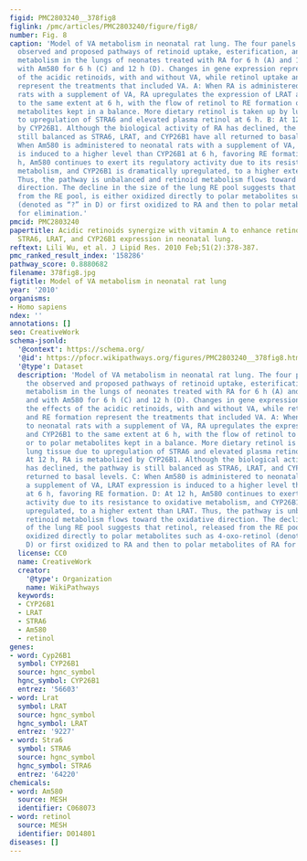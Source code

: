 ```yaml
---
figid: PMC2803240__378fig8
figlink: /pmc/articles/PMC2803240/figure/fig8/
number: Fig. 8
caption: 'Model of VA metabolism in neonatal rat lung. The four panels represent the
  observed and proposed pathways of retinoid uptake, esterification, and oxidative
  metabolism in the lungs of neonates treated with RA for 6 h (A) and 12 h (B), and
  with Am580 for 6 h (C) and 12 h (D). Changes in gene expression represent the effects
  of the acidic retinoids, with and without VA, while retinol uptake and RE formation
  represent the treatments that included VA. A: When RA is administered to neonatal
  rats with a supplement of VA, RA upregulates the expression of LRAT and CYP26B1
  to the same extent at 6 h, with the flow of retinol to RE formation or to polar
  metabolites kept in a balance. More dietary retinol is taken up by lung tissue due
  to upregulation of STRA6 and elevated plasma retinol at 6 h. B: At 12 h, RA is metabolized
  by CYP26B1. Although the biological activity of RA has declined, the pathway is
  still balanced as STRA6, LRAT, and CYP26B1 have all returned to basal levels. C:
  When Am580 is administered to neonatal rats with a supplement of VA, LRAT expression
  is induced to a higher level than CYP26B1 at 6 h, favoring RE formation. D: At 12
  h, Am580 continues to exert its regulatory activity due to its resistance to oxidative
  metabolism, and CYP26B1 is dramatically upregulated, to a higher extent than LRAT.
  Thus, the pathway is unbalanced and retinoid metabolism flows toward the oxidative
  direction. The decline in the size of the lung RE pool suggests that retinol, released
  from the RE pool, is either oxidized directly to polar metabolites such as 4-oxo-retinol
  (denoted as “?” in D) or first oxidized to RA and then to polar metabolites of RA
  for elimination.'
pmcid: PMC2803240
papertitle: Acidic retinoids synergize with vitamin A to enhance retinol uptake and
  STRA6, LRAT, and CYP26B1 expression in neonatal lung.
reftext: Lili Wu, et al. J Lipid Res. 2010 Feb;51(2):378-387.
pmc_ranked_result_index: '158286'
pathway_score: 0.8880682
filename: 378fig8.jpg
figtitle: Model of VA metabolism in neonatal rat lung
year: '2010'
organisms:
- Homo sapiens
ndex: ''
annotations: []
seo: CreativeWork
schema-jsonld:
  '@context': https://schema.org/
  '@id': https://pfocr.wikipathways.org/figures/PMC2803240__378fig8.html
  '@type': Dataset
  description: 'Model of VA metabolism in neonatal rat lung. The four panels represent
    the observed and proposed pathways of retinoid uptake, esterification, and oxidative
    metabolism in the lungs of neonates treated with RA for 6 h (A) and 12 h (B),
    and with Am580 for 6 h (C) and 12 h (D). Changes in gene expression represent
    the effects of the acidic retinoids, with and without VA, while retinol uptake
    and RE formation represent the treatments that included VA. A: When RA is administered
    to neonatal rats with a supplement of VA, RA upregulates the expression of LRAT
    and CYP26B1 to the same extent at 6 h, with the flow of retinol to RE formation
    or to polar metabolites kept in a balance. More dietary retinol is taken up by
    lung tissue due to upregulation of STRA6 and elevated plasma retinol at 6 h. B:
    At 12 h, RA is metabolized by CYP26B1. Although the biological activity of RA
    has declined, the pathway is still balanced as STRA6, LRAT, and CYP26B1 have all
    returned to basal levels. C: When Am580 is administered to neonatal rats with
    a supplement of VA, LRAT expression is induced to a higher level than CYP26B1
    at 6 h, favoring RE formation. D: At 12 h, Am580 continues to exert its regulatory
    activity due to its resistance to oxidative metabolism, and CYP26B1 is dramatically
    upregulated, to a higher extent than LRAT. Thus, the pathway is unbalanced and
    retinoid metabolism flows toward the oxidative direction. The decline in the size
    of the lung RE pool suggests that retinol, released from the RE pool, is either
    oxidized directly to polar metabolites such as 4-oxo-retinol (denoted as “?” in
    D) or first oxidized to RA and then to polar metabolites of RA for elimination.'
  license: CC0
  name: CreativeWork
  creator:
    '@type': Organization
    name: WikiPathways
  keywords:
  - CYP26B1
  - LRAT
  - STRA6
  - Am580
  - retinol
genes:
- word: Cyp26B1
  symbol: CYP26B1
  source: hgnc_symbol
  hgnc_symbol: CYP26B1
  entrez: '56603'
- word: Lrat
  symbol: LRAT
  source: hgnc_symbol
  hgnc_symbol: LRAT
  entrez: '9227'
- word: Stra6
  symbol: STRA6
  source: hgnc_symbol
  hgnc_symbol: STRA6
  entrez: '64220'
chemicals:
- word: Am580
  source: MESH
  identifier: C068073
- word: retinol
  source: MESH
  identifier: D014801
diseases: []
---
```

